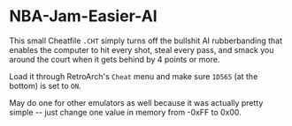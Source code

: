 # NBA-Jam-Easier-AI

This small Cheatfile `.CHT` simply turns off the bullshit AI rubberbanding that enables the computer to hit every shot, steal every pass, and smack you around the court when it gets behind by 4 points or more.

Load it through RetroArch's `Cheat` menu and make sure `1D565` (at the bottom) is set to `ON`.

May do one for other emulators as well because it was actually pretty simple -- just change one value in memory from -0xFF to 0x00.

